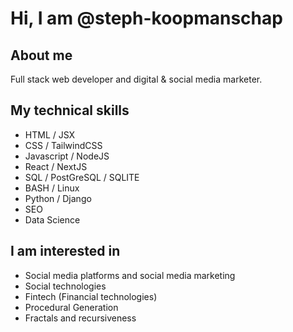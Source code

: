 # Hi, I am @steph-koopmanschap

## About me

Full stack web developer and digital & social media marketer.

## My technical skills

- HTML / JSX
- CSS / TailwindCSS
- Javascript / NodeJS
- React / NextJS
- SQL / PostGreSQL / SQLITE
- BASH / Linux
- Python / Django
- SEO
- Data Science

## I am interested in

- Social media platforms and social media marketing
- Social technologies
- Fintech (Financial technologies)
- Procedural Generation
- Fractals and recursiveness
